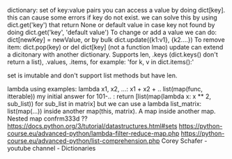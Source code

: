 dictionary: set of key:value pairs you can access a value by doing dict[key]. this can cause some errors if key do not exist. we can solve this by using dict.get('key') that return None or default value in case key not found by doing dict.get('key', 'default value')
To change or add a value we can do: dict[newKey] = newValue, or by bulk dict.update({k1:v1}, {k2....})
To remove item: dict.pop(key) or del dict[key] (not a function lmao)
update can extend a dicitonary with another dictionary.
Supports len, .keys (dict.keys() don't return a list), .values, .items, for example: 'for k, v in dict.items():'

set is imutable and don't support list methods but have len.

lambda using examples:
lambda x1, x2, ...: x1 + x2 + ..
list(map(func, itterable))
my initial answer for 101-.. : return [list(map(lambda x: x ** 2, sub_list)) for sub_list in matrix]
but we can use a lambda list_matrix: list(map(...)) inside another map(this, matrix). A map inside another map. Nested map confrm333d ??
https://docs.python.org/3/tutorial/datastructures.html#sets
https://python-course.eu/advanced-python/lambda-filter-reduce-map.php
https://python-course.eu/advanced-python/list-comprehension.php
Corey Schafer - youtube channel - Dictionaries
